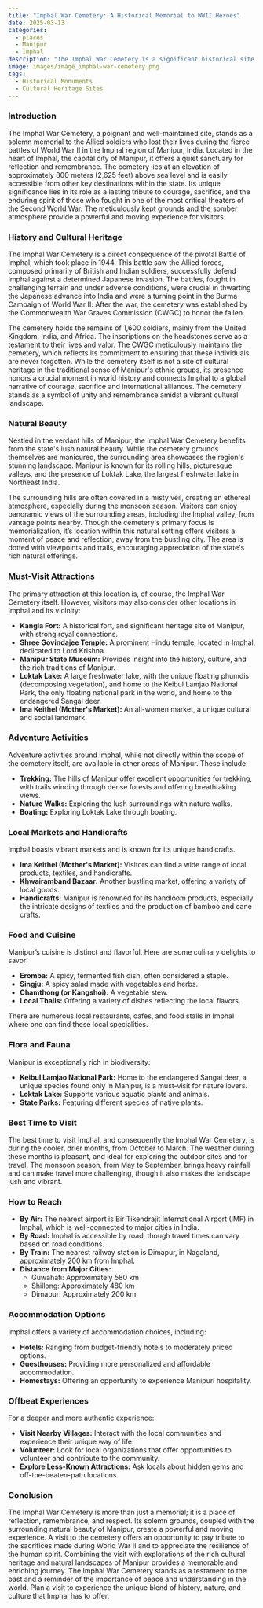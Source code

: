 ```yaml
---
title: "Imphal War Cemetery: A Historical Memorial to WWII Heroes"
date: 2025-03-13
categories:
  - places
  - Manipur
  - Imphal
description: "The Imphal War Cemetery is a significant historical site in Manipur, India. It serves as a final resting place for soldiers who lost their lives during World War II, under the care of the Commonwealth War Graves Commission."
image: images/image_imphal-war-cemetery.png
tags: 
  - Historical Monuments
  - Cultural Heritage Sites
---
```



### **Introduction**

The Imphal War Cemetery, a poignant and well-maintained site, stands as a solemn memorial to the Allied soldiers who lost their lives during the fierce battles of World War II in the Imphal region of Manipur, India. Located in the heart of Imphal, the capital city of Manipur, it offers a quiet sanctuary for reflection and remembrance. The cemetery lies at an elevation of approximately 800 meters (2,625 feet) above sea level and is easily accessible from other key destinations within the state. Its unique significance lies in its role as a lasting tribute to courage, sacrifice, and the enduring spirit of those who fought in one of the most critical theaters of the Second World War. The meticulously kept grounds and the somber atmosphere provide a powerful and moving experience for visitors.



### **History and Cultural Heritage**

The Imphal War Cemetery is a direct consequence of the pivotal Battle of Imphal, which took place in 1944. This battle saw the Allied forces, composed primarily of British and Indian soldiers, successfully defend Imphal against a determined Japanese invasion. The battles, fought in challenging terrain and under adverse conditions, were crucial in thwarting the Japanese advance into India and were a turning point in the Burma Campaign of World War II. After the war, the cemetery was established by the Commonwealth War Graves Commission (CWGC) to honor the fallen.

The cemetery holds the remains of 1,600 soldiers, mainly from the United Kingdom, India, and Africa. The inscriptions on the headstones serve as a testament to their lives and valor. The CWGC meticulously maintains the cemetery, which reflects its commitment to ensuring that these individuals are never forgotten. While the cemetery itself is not a site of cultural heritage in the traditional sense of Manipur's ethnic groups, its presence honors a crucial moment in world history and connects Imphal to a global narrative of courage, sacrifice and international alliances. The cemetery stands as a symbol of unity and remembrance amidst a vibrant cultural landscape.



### **Natural Beauty**

Nestled in the verdant hills of Manipur, the Imphal War Cemetery benefits from the state's lush natural beauty. While the cemetery grounds themselves are manicured, the surrounding area showcases the region's stunning landscape. Manipur is known for its rolling hills, picturesque valleys, and the presence of Loktak Lake, the largest freshwater lake in Northeast India.

The surrounding hills are often covered in a misty veil, creating an ethereal atmosphere, especially during the monsoon season. Visitors can enjoy panoramic views of the surrounding areas, including the Imphal valley, from vantage points nearby. Though the cemetery's primary focus is memorialization, it’s location within this natural setting offers visitors a moment of peace and reflection, away from the bustling city. The area is dotted with viewpoints and trails, encouraging appreciation of the state's rich natural offerings.



### **Must-Visit Attractions**

The primary attraction at this location is, of course, the Imphal War Cemetery itself. However, visitors may also consider other locations in Imphal and its vicinity:

*   **Kangla Fort:** A historical fort, and significant heritage site of Manipur, with strong royal connections. 
*   **Shree Govindajee Temple:** A prominent Hindu temple, located in Imphal, dedicated to Lord Krishna.
*   **Manipur State Museum:** Provides insight into the history, culture, and the rich traditions of Manipur.
*   **Loktak Lake:** A large freshwater lake, with the unique floating phumdis (decomposing vegetation), and home to the Keibul Lamjao National Park, the only floating national park in the world, and home to the endangered Sangai deer. 
*   **Ima Keithel (Mother's Market):** An all-women market, a unique cultural and social landmark.

### **Adventure Activities**

Adventure activities around Imphal, while not directly within the scope of the cemetery itself, are available in other areas of Manipur. These include:

*   **Trekking:** The hills of Manipur offer excellent opportunities for trekking, with trails winding through dense forests and offering breathtaking views.
*   **Nature Walks:** Exploring the lush surroundings with nature walks.
*   **Boating:** Exploring Loktak Lake through boating.

### **Local Markets and Handicrafts**

Imphal boasts vibrant markets and is known for its unique handicrafts.

*   **Ima Keithel (Mother's Market):** Visitors can find a wide range of local products, textiles, and handicrafts.
*   **Khwairamband Bazaar:** Another bustling market, offering a variety of local goods.
*   **Handicrafts:** Manipur is renowned for its handloom products, especially the intricate designs of textiles and the production of bamboo and cane crafts.

### **Food and Cuisine**

Manipur’s cuisine is distinct and flavorful. Here are some culinary delights to savor:

*   **Eromba:** A spicy, fermented fish dish, often considered a staple.
*   **Singju:** A spicy salad made with vegetables and herbs.
*   **Chamthong (or Kangshoi):** A vegetable stew.
*   **Local Thalis:** Offering a variety of dishes reflecting the local flavors.

There are numerous local restaurants, cafes, and food stalls in Imphal where one can find these local specialities.



### **Flora and Fauna**

Manipur is exceptionally rich in biodiversity:

*   **Keibul Lamjao National Park:** Home to the endangered Sangai deer, a unique species found only in Manipur, is a must-visit for nature lovers.
*   **Loktak Lake:** Supports various aquatic plants and animals.
*   **State Parks:** Featuring different species of native plants.

### **Best Time to Visit**

The best time to visit Imphal, and consequently the Imphal War Cemetery, is during the cooler, drier months, from October to March. The weather during these months is pleasant, and ideal for exploring the outdoor sites and for travel. The monsoon season, from May to September, brings heavy rainfall and can make travel more challenging, though it also makes the landscape lush and vibrant.

### **How to Reach**

*   **By Air:** The nearest airport is Bir Tikendrajit International Airport (IMF) in Imphal, which is well-connected to major cities in India.
*   **By Road:** Imphal is accessible by road, though travel times can vary based on road conditions.
*   **By Train:** The nearest railway station is Dimapur, in Nagaland, approximately 200 km from Imphal.
*   **Distance from Major Cities:**
    *   Guwahati: Approximately 580 km
    *   Shillong: Approximately 480 km
    *   Dimapur: Approximately 200 km

### **Accommodation Options**

Imphal offers a variety of accommodation choices, including:

*   **Hotels:** Ranging from budget-friendly hotels to moderately priced options.
*   **Guesthouses:** Providing more personalized and affordable accommodation.
*   **Homestays:** Offering an opportunity to experience Manipuri hospitality.

### **Offbeat Experiences**

For a deeper and more authentic experience:

*   **Visit Nearby Villages:** Interact with the local communities and experience their unique way of life.
*   **Volunteer:** Look for local organizations that offer opportunities to volunteer and contribute to the community.
*   **Explore Less-Known Attractions:** Ask locals about hidden gems and off-the-beaten-path locations.

### **Conclusion**

The Imphal War Cemetery is more than just a memorial; it is a place of reflection, remembrance, and respect. Its solemn grounds, coupled with the surrounding natural beauty of Manipur, create a powerful and moving experience. A visit to the cemetery offers an opportunity to pay tribute to the sacrifices made during World War II and to appreciate the resilience of the human spirit. Combining the visit with explorations of the rich cultural heritage and natural landscapes of Manipur provides a memorable and enriching journey. The Imphal War Cemetery stands as a testament to the past and a reminder of the importance of peace and understanding in the world. Plan a visit to experience the unique blend of history, nature, and culture that Imphal has to offer.


